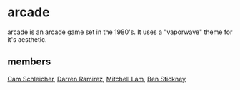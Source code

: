 # arcade

arcade is an arcade game set in the 1980's. It uses a "vaporwave" theme for it's aesthetic.

## members
[Cam Schleicher](https://github.com/camschleicher), [Darren Ramirez](https://github.com/DarrenRamirez), [Mitchell Lam](https://github.com/Mitchell7583), [Ben Stickney](https://github.com/benstick)
